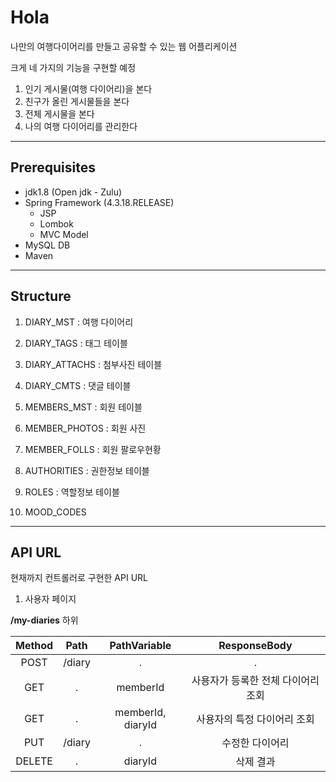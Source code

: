 # Hola
나만의 여행다이어리를 만들고 공유할 수 있는 웹 어플리케이션

크게 네 가지의 기능을 구현할 예정
1. 인기 게시물(여행 다이어리)을 본다
2. 친구가 올린 게시물들을 본다
3. 전체 게시물을 본다
4. 나의 여행 다이어리를 관리한다

-------------------------------

## Prerequisites

* jdk1.8 (Open jdk - Zulu)
* Spring Framework (4.3.18.RELEASE)
  - JSP
  - Lombok
  - MVC Model
* MySQL DB
* Maven

--------------------------------

## Structure

1. DIARY_MST : 여행 다이어리

2. DIARY_TAGS : 태그 테이블

3. DIARY_ATTACHS : 첨부사진 테이블

4. DIARY_CMTS : 댓글 테이블

5. MEMBERS_MST : 회원 테이블

6. MEMBER_PHOTOS : 회원 사진

7. MEMBER_FOLLS : 회원 팔로우현황

8. AUTHORITIES : 권한정보 테이블

9. ROLES : 역할정보 테이블

10. MOOD_CODES

--------------------------------

## API URL

현재까지 컨트롤러로 구현한 API URL

1. 사용자 페이지

**/my-diaries** 하위

| Method | Path | PathVariable | ResponseBody |
|:---:|:---:|:---:|:---:|
|POST|/diary|.|.|
|GET|.|memberId|사용자가 등록한 전체 다이어리 조회|
|GET|.|memberId, diaryId|사용자의 특정 다이어리 조회|
|PUT|/diary|.|수정한 다이어리|
|DELETE|.|diaryId|삭제 결과|



